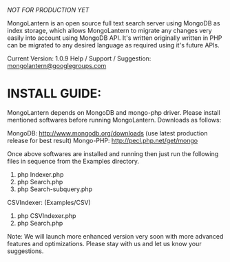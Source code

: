 *NOT FOR PRODUCTION YET*

MongoLantern is an open source full text search server using MongoDB as index storage, 
which allows MongoLantern to migrate any changes very easily into account using MongoDB API. 
It's written originally written in PHP can be migrated to any desired language as required 
using it's future APIs.

Current Version: 1.0.9
Help / Support / Suggestion: mongolantern@googlegroups.com

INSTALL GUIDE:
=============

MongoLantern depends on MongoDB and mongo-php driver. Please install mentioned softwares before running MongoLantern. Downloads as follows:

MongoDB: http://www.mongodb.org/downloads (use latest production release for best result)
Mongo-PHP: http://pecl.php.net/get/mongo


Once above softwares are installed and running then just run the following files in sequence from the Examples directory.
1. php Indexer.php
2. php Search.php
2. php Search-subquery.php

CSVIndexer: (Examples/CSV)
1. php CSVIndexer.php
2. php Search.php

Note: We will launch more enhanced version very soon with more advanced features and optimizations.  Please stay with us and let us know your suggestions.
